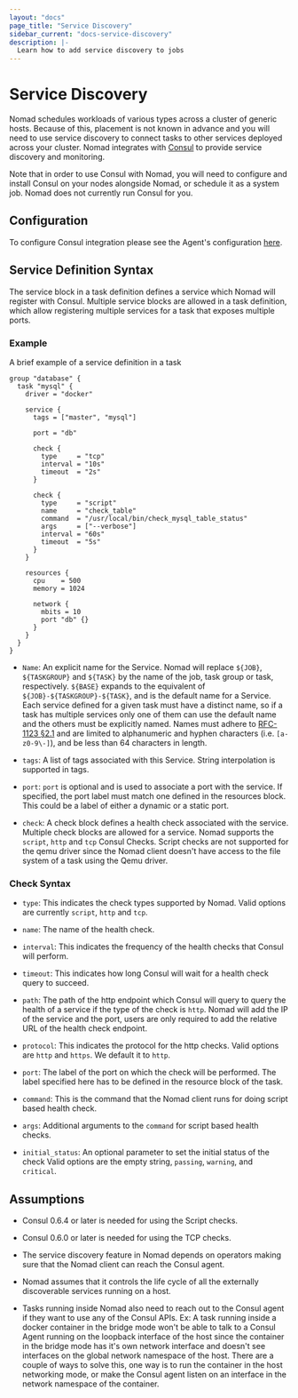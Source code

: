 ```yaml
---
layout: "docs"
page_title: "Service Discovery"
sidebar_current: "docs-service-discovery"
description: |-
  Learn how to add service discovery to jobs
---
```


# Service Discovery

Nomad schedules workloads of various types across a cluster of generic hosts.
Because of this, placement is not known in advance and you will need to use
service discovery to connect tasks to other services deployed across your
cluster. Nomad integrates with [Consul](https://www.consul.io) to provide
service discovery and monitoring.

Note that in order to use Consul with Nomad, you will need to configure and
install Consul on your nodes alongside Nomad, or schedule it as a system job.
Nomad does not currently run Consul for you.

## Configuration

To configure Consul integration please see the Agent's configuration
[here](/docs/agent/config.html#consul_options).

## Service Definition Syntax

The service block in a task definition defines a service which Nomad will
register with Consul. Multiple service blocks are allowed in a task definition,
which allow registering multiple services for a task that exposes multiple
ports.

### Example

A brief example of a service definition in a task

```hcl
group "database" {
  task "mysql" {
    driver = "docker"

    service {
      tags = ["master", "mysql"]

      port = "db"

      check {
        type     = "tcp"
        interval = "10s"
        timeout  = "2s"
      }

      check {
        type     = "script"
        name     = "check_table"
        command  = "/usr/local/bin/check_mysql_table_status"
        args     = ["--verbose"]
        interval = "60s"
        timeout  = "5s"
      }
    }

    resources {
      cpu    = 500
      memory = 1024

      network {
        mbits = 10
        port "db" {}
      }
    }
  }
}
```

* `Name`: An explicit name for the Service. Nomad will replace `${JOB}`,
  `${TASKGROUP}` and `${TASK}` by the name of the job, task group or task,
  respectively. `${BASE}` expands to the equivalent of
  `${JOB}-${TASKGROUP}-${TASK}`, and is the default name for a Service.
  Each service defined for a given task must have a distinct name, so if
  a task has multiple services only one of them can use the default name
  and the others must be explicitly named. Names must adhere to
  [RFC-1123 §2.1](https://tools.ietf.org/html/rfc1123#section-2) and are
  limited to alphanumeric and hyphen characters (i.e. `[a-z0-9\-]`), and be
  less than 64 characters in length.

* `tags`: A list of tags associated with this Service. String interpolation is
  supported in tags.

* `port`: `port` is optional and is used to associate a port with the service.
  If specified, the port label must match one defined in the resources block.
  This could be a label of either a dynamic or a static port.

* `check`: A check block defines a health check associated with the service.
  Multiple check blocks are allowed for a service. Nomad supports the `script`,
  `http` and `tcp` Consul Checks. Script checks are not supported for the qemu
  driver since the Nomad client doesn't have access to the file system of a
  task using the Qemu driver.

### Check Syntax

* `type`: This indicates the check types supported by Nomad. Valid options are
  currently `script`, `http` and `tcp`.

* `name`: The name of the health check.

* `interval`: This indicates the frequency of the health checks that Consul will
  perform.

* `timeout`: This indicates how long Consul will wait for a health check query
  to succeed.

* `path`: The path of the http endpoint which Consul will query to query the
  health of a service if the type of the check is `http`. Nomad will add the IP
  of the service and the port, users are only required to add the relative URL
  of the health check endpoint.

* `protocol`: This indicates the protocol for the http checks. Valid options
  are `http` and `https`. We default it to `http`.

* `port`: The label of the port on which the check will be performed. The label
  specified here has to be defined in the resource block of the task.

* `command`: This is the command that the Nomad client runs for doing script based
  health check.

* `args`: Additional arguments to the `command` for script based health checks.

* `initial_status`: An optional parameter to set the initial status of the check
   Valid options are the empty string, `passing`, `warning`, and `critical`.

## Assumptions

* Consul 0.6.4 or later is needed for using the Script checks.

* Consul 0.6.0 or later is needed for using the TCP checks.

* The service discovery feature in Nomad depends on operators making sure that
  the Nomad client can reach the Consul agent.

* Nomad assumes that it controls the life cycle of all the externally
  discoverable services running on a host.

* Tasks running inside Nomad also need to reach out to the Consul agent if
  they want to use any of the Consul APIs. Ex: A task running inside a docker
  container in the bridge mode won't be able to talk to a Consul Agent running
  on the loopback interface of the host since the container in the bridge mode
  has it's own network interface and doesn't see interfaces on the global
  network namespace of the host. There are a couple of ways to solve this, one
  way is to run the container in the host networking mode, or make the Consul
  agent listen on an interface in the network namespace of the container.
